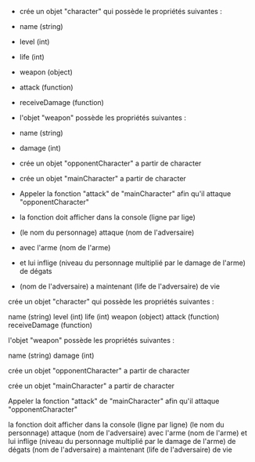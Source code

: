 
* crée un objet "character" qui possède le propriétés suivantes :
* name (string)
* level (int)
* life (int)
* weapon (object)
* attack (function)
* receiveDamage (function)

* l'objet "weapon" possède les propriétés suivantes :

* name (string)
* damage (int)

* crée un objet "opponentCharacter" a partir de character

* crée un objet "mainCharacter" a partir de character

* Appeler la fonction "attack" de "mainCharacter" afin qu'il attaque "opponentCharacter"

* la fonction doit afficher dans la console (ligne par lige)
* (le nom du personnage) attaque (nom de l'adversaire)
* avec l'arme (nom de l'arme)
* et lui inflige (niveau du personnage multiplié par le damage de l'arme) de dégats
* (nom de l'adversaire) a maintenant (life de l'adversaire) de vie

crée un objet "character" qui possède les propriétés suivantes :

name (string)
level (int)
life (int)
weapon (object)
attack (function)
receiveDamage (function)

l'objet "weapon" possède les propriétés suivantes :

name (string)
damage (int)

crée un objet "opponentCharacter" a partir de character

crée un objet "mainCharacter" a partir de character

Appeler la fonction "attack" de "mainCharacter" afin qu'il attaque "opponentCharacter"

la fonction doit afficher dans la console (ligne par ligne)
    (le nom du personnage) attaque (nom de l'adversaire)
    avec l'arme (nom de l'arme)
    et lui inflige (niveau du personnage multiplié par le damage de l'arme) de dégats
    (nom de l'adversaire) a maintenant (life de l'adversaire) de vie
